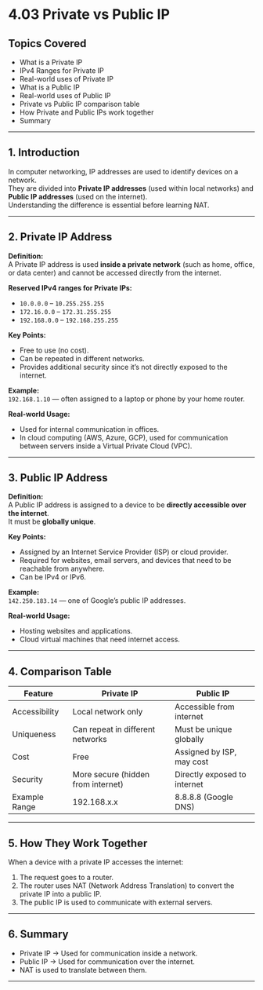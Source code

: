 # 4.03 Private vs Public IP

## Topics Covered
- What is a Private IP
- IPv4 Ranges for Private IP
- Real-world uses of Private IP
- What is a Public IP
- Real-world uses of Public IP
- Private vs Public IP comparison table
- How Private and Public IPs work together
- Summary

---

## 1. Introduction
In computer networking, IP addresses are used to identify devices on a network.  
They are divided into **Private IP addresses** (used within local networks) and **Public IP addresses** (used on the internet).  
Understanding the difference is essential before learning NAT.

---

## 2. Private IP Address
**Definition:**  
A Private IP address is used **inside a private network** (such as home, office, or data center) and cannot be accessed directly from the internet.

**Reserved IPv4 ranges for Private IPs:**
- `10.0.0.0` – `10.255.255.255`
- `172.16.0.0` – `172.31.255.255`
- `192.168.0.0` – `192.168.255.255`

**Key Points:**
- Free to use (no cost).
- Can be repeated in different networks.
- Provides additional security since it’s not directly exposed to the internet.

**Example:**  
`192.168.1.10` — often assigned to a laptop or phone by your home router.

**Real-world Usage:**
- Used for internal communication in offices.
- In cloud computing (AWS, Azure, GCP), used for communication between servers inside a Virtual Private Cloud (VPC).

---

## 3. Public IP Address
**Definition:**  
A Public IP address is assigned to a device to be **directly accessible over the internet**.  
It must be **globally unique**.

**Key Points:**
- Assigned by an Internet Service Provider (ISP) or cloud provider.
- Required for websites, email servers, and devices that need to be reachable from anywhere.
- Can be IPv4 or IPv6.

**Example:**  
`142.250.183.14` — one of Google’s public IP addresses.

**Real-world Usage:**
- Hosting websites and applications.
- Cloud virtual machines that need internet access.

---

## 4. Comparison Table

| Feature           | Private IP           | Public IP              |
|-------------------|----------------------|------------------------|
| Accessibility     | Local network only   | Accessible from internet |
| Uniqueness        | Can repeat in different networks | Must be unique globally |
| Cost              | Free                 | Assigned by ISP, may cost |
| Security          | More secure (hidden from internet) | Directly exposed to internet |
| Example Range     | 192.168.x.x          | 8.8.8.8 (Google DNS)   |

---

## 5. How They Work Together
When a device with a private IP accesses the internet:
1. The request goes to a router.
2. The router uses NAT (Network Address Translation) to convert the private IP into a public IP.
3. The public IP is used to communicate with external servers.

---

## 6. Summary
- Private IP → Used for communication inside a network.
- Public IP → Used for communication over the internet.
- NAT is used to translate between them.

---
